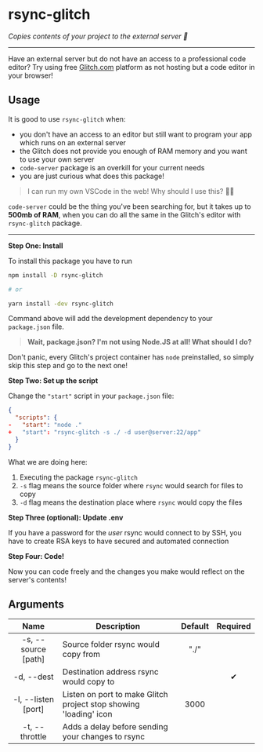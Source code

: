 # rsync-glitch

_Copies contents of your project to the external server 🚀_

---

Have an external server but do not have an access to a professional code editor?
Try using free [Glitch.com](https://glitch.com) platform as not hosting but a code editor in your browser!

## Usage

It is good to use `rsync-glitch` when:

- you don't have an access to an editor but still want to program your app which runs on an external server
- the Glitch does not provide you enough of RAM memory and you want to use your own server
- `code-server` package is an overkill for your current needs
- you are just curious what does this package!

> I can run my own VSCode in the web! Why should I use this? 🤷‍♂️

`code-server` could be the thing you've been searching for, but it takes up to **500mb of RAM**,
when you can do all the same in the Glitch's editor with `rsync-glitch` package.

---

**Step One: Install**

To install this package you have to run

```bash
npm install -D rsync-glitch

# or

yarn install -dev rsync-glitch
```

Command above will add the development dependency to your `package.json` file.

> **Wait, package.json? I'm not using Node.JS at all! What should I do?**

Don't panic, every Glitch's project container has `node` preinstalled, so simply skip this step and
go to the next one!

**Step Two: Set up the script**

Change the `"start"` script in your `package.json` file:

```json
{
  "scripts": {
-   "start": "node ."
+   "start": "rsync-glitch -s ./ -d user@server:22/app"
  }
}
```

What we are doing here:

1. Executing the package `rsync-glitch`
2. `-s` flag means the source folder where `rsync` would search for files to copy
3. `-d` flag means the destination place where `rsync` would copy the files

**Step Three (optional): Update .env**

If you have a password for the _user_ rsync would connect to by SSH, you have to create RSA keys to have secured
and automated connection

**Step Four: Code!**

Now you can code freely and the changes you make would reflect on the server's contents!

## Arguments

|          Name           | Description                                                         | Default | Required |
| :---------------------: | ------------------------------------------------------------------- | :-----: | :------: |
|   -s, --source [path]   | Source folder rsync would copy from                                 |  "./"   |          |
|    -d, --dest <path>    | Destination address rsync would copy to                             |         |    ✔     |
|   -l, --listen [port]   | Listen on port to make Glitch project stop showing \'loading\' icon |  3000   |          |
| -t, --throttle <number> | Adds a delay before sending your changes to rsync                   |         |          |
